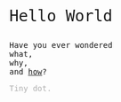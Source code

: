 <p style="font-family: monospace;font-size:2em">Hello World</p>
<p style="font-family: monospace;font-size:1em">Have you ever wondered<br>what, <br>why, <br> and <a href="007.html">how</a>?</p>
<p style="font-family: monospace;font-size:1em,text-decoration:none;color: rgba(0,0,0,0.3)">Tiny dot.</p>
